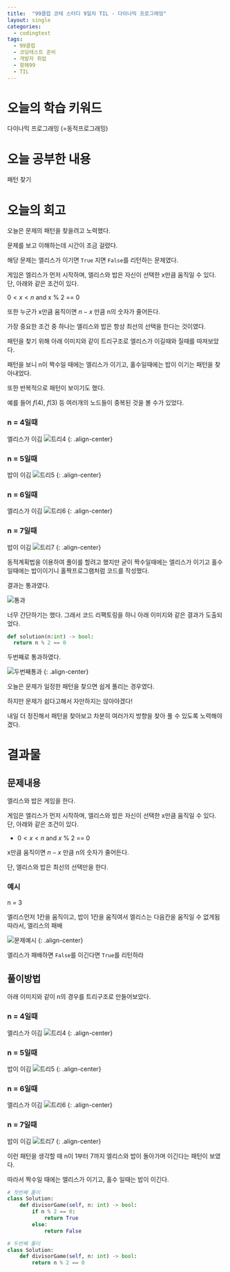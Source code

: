 ```yaml
---
title:  "99클럽 코테 스터디 9일차 TIL - 다이나믹 프로그래밍"
layout: single
categories:
  - codingtest
tags:
  - 99클럽
  - 코딩테스트 준비
  - 개발자 취업
  - 항해99
  - TIL
---
```


# 오늘의 학습 키워드 
다이나믹 프로그래밍 (=동적프로그래밍)

# 오늘 공부한 내용
패턴 찾기

# 오늘의 회고
오늘은 문제의 패턴을 찾을려고 노력했다.

문제를 보고 이해하는데 시간이 조금 걸렸다.

해당 문제는 엘리스가 이기면 `True` 지면 `False`를 리턴하는 문제였다.

게임은 엘리스가 먼저 시작하며, 엘리스와 밥은 자신이 선택한 x만큼 움직일 수 있다. 단, 아래와 같은 조건이 있다.

$0 < x < n$ and x % 2 == 0

또한 누군가 x만큼 움직이면 $n - x$ 만큼 n의 숫자가 줄어든다.

가장 중요한 조건 중 하나는 엘리스와 밥은 항상 최선의 선택을 한다는 것이였다.

패턴을 찾기 위해 아래 이미지와 같이 트리구조로 엘리스가 이길때와 질때를 따져보았다.

패턴을 보니 n이 짝수일 때에는 엘리스가 이기고, 홀수일때에는 밥이 이기는 패턴을 찾아내었다.

또한 반복적으로 패턴이 보이기도 했다.

예를 들어 $f(4)$, $f(3)$ 등 여러개의 노드들이 중복된 것을 볼 수가 있었다.

### n = 4일때
엘리스가 이김
![트리4](https://github.com/kimhyunso/sail-99_withPython/assets/87798982/12de76aa-4d08-45ba-94c7-f29f3bb59bdf)
{: .align-center}
### n = 5일때
밥이 이김
![트리5](https://github.com/kimhyunso/sail-99_withPython/assets/87798982/a0b20fcd-62df-40fa-8c7a-eea710e29c37)
{: .align-center}
### n = 6일때
엘리스가 이김
![트리6](https://github.com/kimhyunso/sail-99_withPython/assets/87798982/833b0fd4-242b-4f81-90e5-9a1d3534ec9b)
{: .align-center}
### n = 7일때
밥이 이김
![트리7](https://github.com/kimhyunso/sail-99_withPython/assets/87798982/eabdfc0b-f69c-4ba0-b0f5-cd4b0eb1da58)
{: .align-center}


동적계획법을 이용하여 풀이를 할려고 했지만 굳이 짝수일때에는 엘리스가 이기고 홀수 일때에는 밥이이기니 홀짝프로그램처럼 코드를 작성했다.

결과는 통과였다.

![통과](https://github.com/kimhyunso/sail-99_withPython/assets/87798982/4bbd5556-8cc4-41e4-a66c-dfbd4793fa83)

너무 간단하기는 했다. 그래서 코드 리팩토링을 하니 아래 이미지와 같은 결과가 도출되었다.
```python
def solution(n:int) -> bool:
  return n % 2 == 0
```

두번째로 통과하였다.

![두번째통과](https://github.com/kimhyunso/sail-99_withPython/assets/87798982/30a03b1e-df22-4999-a7d1-564700999c5f)
{: .align-center}

오늘은 문제가 일정한 패턴을 찾으면 쉽게 풀리는 경우였다.

하지만 문제가 쉽다고해서 자만하지는 않아야겠다!

내일 더 정진해서 패턴을 찾아보고 차분히 여러가지 방향을 찾아 풀 수 있도록 노력해야겠다.

# 결과물
## 문제내용
엘리스와 밥은 게임을 한다.

게임은 엘리스가 먼저 시작하며, 엘리스와 밥은 자신이 선택한 x만큼 움직일 수 있다. 단, 아래와 같은 조건이 있다.

- $0 < x < n$ and $x$ % 2 == 0

x만큼 움직이면 $n - x$ 만큼 n의 숫자가 줄어든다.

단, 엘리스와 밥은 최선의 선택만을 한다.

### 예시

n = 3

엘리스먼저 1칸을 움직이고, 밥이 1칸을 움직여서 엘리스는 다음칸을 움직일 수 없게됨 따라서, 엘리스의 패배


![문제예시](https://github.com/kimhyunso/sail-99_withPython/assets/87798982/6cf3bcb4-5baa-46ea-a7da-e0b924901ddf)
{: .align-center}

엘리스가 패배하면 `False`를 이긴다면 `True`를 리턴하라

## 풀이방법
아래 이미지와 같이 n의 경우를 트리구조로 만들어보았다.

### n = 4일때
엘리스가 이김
![트리4](https://github.com/kimhyunso/sail-99_withPython/assets/87798982/12de76aa-4d08-45ba-94c7-f29f3bb59bdf)
{: .align-center}
### n = 5일때
밥이 이김
![트리5](https://github.com/kimhyunso/sail-99_withPython/assets/87798982/a0b20fcd-62df-40fa-8c7a-eea710e29c37)
{: .align-center}
### n = 6일때
엘리스가 이김
![트리6](https://github.com/kimhyunso/sail-99_withPython/assets/87798982/833b0fd4-242b-4f81-90e5-9a1d3534ec9b)
{: .align-center}
### n = 7일때
밥이 이김
![트리7](https://github.com/kimhyunso/sail-99_withPython/assets/87798982/eabdfc0b-f69c-4ba0-b0f5-cd4b0eb1da58)
{: .align-center}

이런 패턴을 생각할 때 n이 1부터 7까지 엘리스와 밥이 돌아가며 이긴다는 패턴이 보였다.

따라서 짝수일 때에는 엘리스가 이기고, 홀수 일때는 밥이 이긴다.

```python
# 첫번째 풀이
class Solution:
    def divisorGame(self, n: int) -> bool:
        if n % 2 == 0:
            return True
        else:
            return False

# 두번째 풀이
class Solution:
    def divisorGame(self, n: int) -> bool:
        return n % 2 == 0
```


















